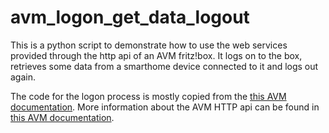 # avm_logon_get_data_logout

This is a python script to demonstrate how to use the web services provided through the http api of an AVM fritz!box.
It logs on to the box, retrieves some data from a smarthome device connected to it and logs out again.

The code for the logon process is mostly copied from the [this AVM documentation](https://avm.de/fileadmin/user_upload/Global/Service/Schnittstellen/AVM%20Technical%20Note%20-%20Session%20ID_EN%20-%20Nov2020.pdf).
More information about the AVM HTTP api can be found in [this AVM documentation](https://avm.de/fileadmin/user_upload/Global/Service/Schnittstellen/AHA-HTTP-Interface.pdf).
